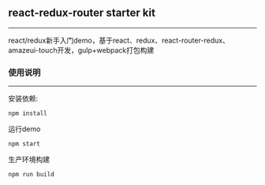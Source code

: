 

## react-redux-router starter kit
---

react/redux新手入门demo，基于react、redux、react-router-redux、amazeui-touch开发，gulp+webpack打包构建

### 使用说明
---

安装依赖:
```
npm install
```

运行demo
```
npm start
```

生产环境构建
```
npm run build
```


